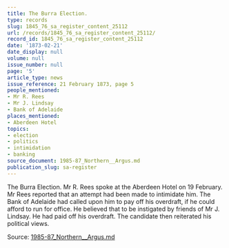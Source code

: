 ```yaml
---
title: The Burra Election.
type: records
slug: 1845_76_sa_register_content_25112
url: /records/1845_76_sa_register_content_25112/
record_id: 1845_76_sa_register_content_25112
date: '1873-02-21'
date_display: null
volume: null
issue_number: null
page: '5'
article_type: news
issue_reference: 21 February 1873, page 5
people_mentioned:
- Mr R. Rees
- Mr J. Lindsay
- Bank of Adelaide
places_mentioned:
- Aberdeen Hotel
topics:
- election
- politics
- intimidation
- banking
source_document: 1985-87_Northern__Argus.md
publication_slug: sa-register
---
```


The Burra Election.  Mr R. Rees spoke at the Aberdeen Hotel on 19 February.  Mr Rees reported that an attempt had been made to intimidate him.  The Bank of Adelaide had called upon him to pay off his overdraft, if he could afford to run for office.  He believed that to be instigated by friends of Mr J. Lindsay.  He had paid off his overdraft.  The candidate then reiterated his political views.

Source: [1985-87_Northern__Argus.md](/downloads/markdown/1985-87_Northern__Argus.md)
